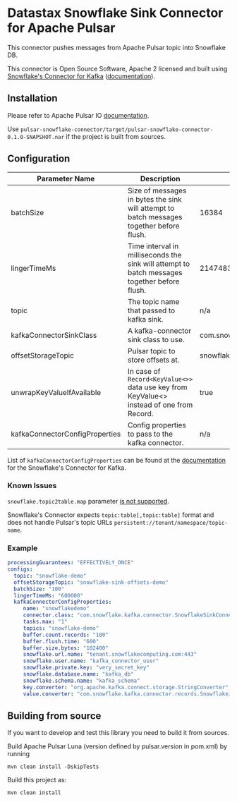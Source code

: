 # Datastax Snowflake Sink Connector for Apache Pulsar

This connector pushes messages from Apache Pulsar topic into Snowflake DB.

This connector is Open Source Software, Apache 2 licensed and built using [Snowflake's Connector for Kafka](https://github.com/snowflakedb/snowflake-kafka-connector) ([documentation](https://docs.snowflake.com/en/user-guide/kafka-connector.html)).

## Installation

Please refer to Apache Pulsar IO [documentation](https://pulsar.apache.org/docs/en/io-use/).

Use `pulsar-snowflake-connector/target/pulsar-snowflake-connector-0.1.0-SNAPSHOT.nar` if the project is built from sources.

## Configuration

| Parameter Name  | Description | Default value |
|-----------------|-------------|---------------|
|batchSize|Size of messages in bytes the sink will attempt to batch messages together before flush.|16384|
|lingerTimeMs|Time interval in milliseconds the sink will attempt to batch messages together before flush.|2147483647|
|topic|The topic name that passed to kafka sink.|n/a|
|kafkaConnectorSinkClass|A kafka-connector sink class to use.|com.snowflake.kafka.connector.SnowflakeSinkConnector|
|offsetStorageTopic|Pulsar topic to store offsets at.|snowflake-sink-offsets|
|unwrapKeyValueIfAvailable|In case of `Record<KeyValue<>>` data use key from KeyValue<> instead of one from Record.|true|
|kafkaConnectorConfigProperties|Config properties to pass to the kafka connector.|n/a|

List of `kafkaConnectorConfigProperties` can be found at the [documentation](https://docs.snowflake.com/en/user-guide/kafka-connector-install.html#kafka-configuration-properties) for the Snowflake's Connector for Kafka.

### Known Issues

`snowflake.topic2table.map` parameter [is not supported](https://github.com/snowflakedb/snowflake-kafka-connector/issues/337).

Snowflake's Connector expects `topic:table[,topic:table]` format and does not handle Pulsar's topic URLs `persistent://tenant/namespace/topic-name`.

### Example

```yaml
processingGuarantees: "EFFECTIVELY_ONCE"
configs:
  topic: "snowflake-demo"
  offsetStorageTopic: "snowflake-sink-offsets-demo"
  batchSize: "100"
  lingerTimeMs: "600000"
  kafkaConnectorConfigProperties:
     name: "snowflakedemo"
     connector.class: "com.snowflake.kafka.connector.SnowflakeSinkConnector"
     tasks.max: "1"
     topics: "snowflake-demo"
     buffer.count.records: "100"
     buffer.flush.time: "600"
     buffer.size.bytes: "102400"
     snowflake.url.name: "tenant.snowflakecomputing.com:443"
     snowflake.user.name: "kafka_connector_user"
     snowflake.private.key: "very_secret_key"
     snowflake.database.name: "kafka_db"
     snowflake.schema.name: "kafka_schema"
     key.converter: "org.apache.kafka.connect.storage.StringConverter"
     value.converter: "com.snowflake.kafka.connector.records.SnowflakeJsonConverter"
```

## Building from source

If you want to develop and test this library you need to build it from sources.

Build Apache Pulsar Luna (version defined by pulsar.version in pom.xml) by running 

```shell
mvn clean install -DskipTests
```

Build this project as:

```shell
mvn clean install
```
